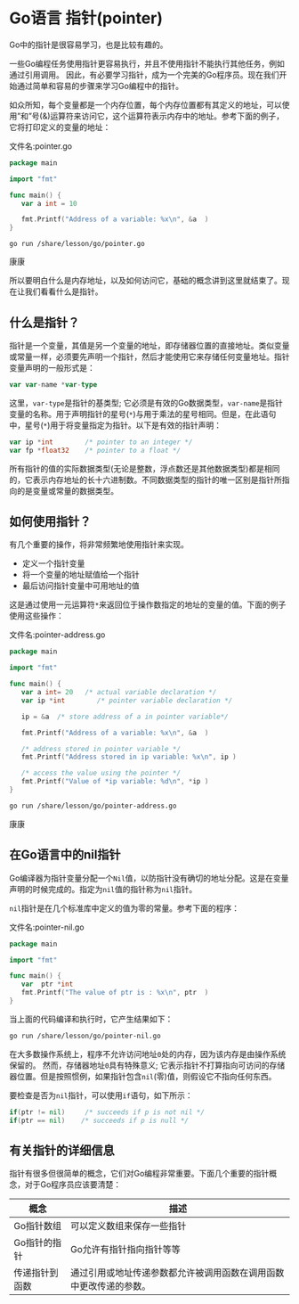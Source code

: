 # Go语言 指针(pointer)

Go中的指针是很容易学习，也是比较有趣的。

一些Go编程任务使用指针更容易执行，并且不使用指针不能执行其他任务，例如通过引用调用。 因此，有必要学习指针，成为一个完美的Go程序员。现在我们开始通过简单和容易的步骤来学习Go编程中的指针。


如众所知，每个变量都是一个内存位置，每个内存位置都有其定义的地址，可以使用”和”号(&)运算符来访问它，这个运算符表示内存中的地址。参考下面的例子，它将打印定义的变量的地址：

文件名:pointer.go

```go
package main

import "fmt"

func main() {
   var a int = 10   

   fmt.Printf("Address of a variable: %x\n", &a  )
}
```

```shell
go run /share/lesson/go/pointer.go
```

康康

所以要明白什么是内存地址，以及如何访问它，基础的概念讲到这里就结束了。现在让我们看看什么是指针。

## 什么是指针？

指针是一个变量，其值是另一个变量的地址，即存储器位置的直接地址。类似变量或常量一样，必须要先声明一个指针，然后才能使用它来存储任何变量地址。指针变量声明的一般形式是：

```go
var var-name *var-type
```

这里，`var-type`是指针的基类型; 它必须是有效的Go数据类型，`var-name`是指针变量的名称。用于声明指针的星号(`*`)与用于乘法的星号相同。但是，在此语句中，星号(`*`)用于将变量指定为指针。以下是有效的指针声明：

```go
var ip *int        /* pointer to an integer */
var fp *float32    /* pointer to a float */
```

所有指针的值的实际数据类型(无论是整数，浮点数还是其他数据类型)都是相同的，它表示内存地址的长十六进制数。不同数据类型的指针的唯一区别是指针所指向的是变量或常量的数据类型。

## 如何使用指针？

有几个重要的操作，将非常频繁地使用指针来实现。

- 定义一个指针变量
- 将一个变量的地址赋值给一个指针 
- 最后访问指针变量中可用地址的值

这是通过使用一元运算符`*`来返回位于操作数指定的地址的变量的值。下面的例子使用这些操作：

文件名:pointer-address.go

```go
package main

import "fmt"

func main() {
   var a int= 20   /* actual variable declaration */
   var ip *int        /* pointer variable declaration */

   ip = &a  /* store address of a in pointer variable*/

   fmt.Printf("Address of a variable: %x\n", &a  )

   /* address stored in pointer variable */
   fmt.Printf("Address stored in ip variable: %x\n", ip )

   /* access the value using the pointer */
   fmt.Printf("Value of *ip variable: %d\n", *ip )
}
```

```bash
go run /share/lesson/go/pointer-address.go
```

康康

## 在Go语言中的nil指针

Go编译器为指针变量分配一个`Nil`值，以防指针没有确切的地址分配。这是在变量声明的时候完成的。指定为`nil`值的指针称为`nil`指针。

`nil`指针是在几个标准库中定义的值为零的常量。参考下面的程序：

文件名:pointer-nil.go

```go
package main

import "fmt"

func main() {
   var  ptr *int
   fmt.Printf("The value of ptr is : %x\n", ptr  )
}
```

当上面的代码编译和执行时，它产生结果如下：

```bash
go run /share/lesson/go/pointer-nil.go
```

在大多数操作系统上，程序不允许访问地址`0`处的内存，因为该内存是由操作系统保留的。 然而，存储器地址`0`具有特殊意义; 它表示指针不打算指向可访问的存储器位置。但是按照惯例，如果指针包含`nil`(零)值，则假设它不指向任何东西。

要检查是否为`nil`指针，可以使用`if`语句，如下所示：

```go
if(ptr != nil)     /* succeeds if p is not nil */
if(ptr == nil)    /* succeeds if p is null */
```

## 有关指针的详细信息

指针有很多但很简单的概念，它们对Go编程非常重要。下面几个重要的指针概念，对于Go程序员应该要清楚：

| 概念           | 描述                                                         |
| -------------- | ------------------------------------------------------------ |
| Go指针数组     | 可以定义数组来保存一些指针                                   |
| Go指针的指针   | Go允许有指针指向指针等等                                     |
| 传递指针到函数 | 通过引用或地址传递参数都允许被调用函数在调用函数中更改传递的参数。 |
